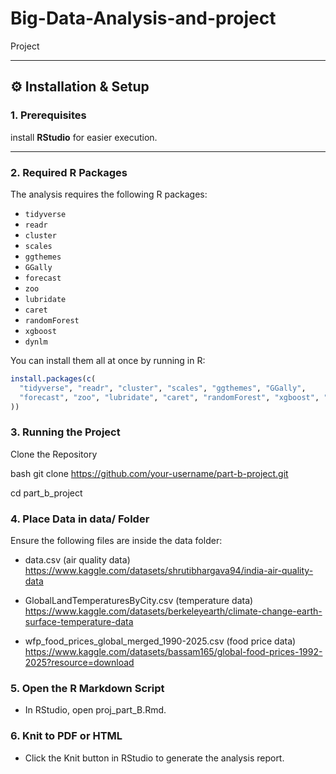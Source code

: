 # Big-Data-Analysis-and-project
Project

---

## ⚙️ Installation & Setup

### 1. Prerequisites

install **RStudio** for easier execution.

---

### 2. Required R Packages

The analysis requires the following R packages:

- `tidyverse`
- `readr`
- `cluster`
- `scales`
- `ggthemes`
- `GGally`
- `forecast`
- `zoo`
- `lubridate`
- `caret`
- `randomForest`
- `xgboost`
- `dynlm`

You can install them all at once by running in R:

```r
install.packages(c(
  "tidyverse", "readr", "cluster", "scales", "ggthemes", "GGally", 
  "forecast", "zoo", "lubridate", "caret", "randomForest", "xgboost", "dynlm"
))
```
### 3. Running the Project

Clone the Repository

bash
git clone https://github.com/your-username/part-b-project.git

cd part_b_project

### 4. Place Data in data/ Folder
Ensure the following files are inside the data folder:

- data.csv (air quality data) https://www.kaggle.com/datasets/shrutibhargava94/india-air-quality-data

- GlobalLandTemperaturesByCity.csv (temperature data) https://www.kaggle.com/datasets/berkeleyearth/climate-change-earth-surface-temperature-data

- wfp_food_prices_global_merged_1990-2025.csv (food price data) https://www.kaggle.com/datasets/bassam165/global-food-prices-1992-2025?resource=download

### 5. Open the R Markdown Script

- In RStudio, open proj_part_B.Rmd.

### 6. Knit to PDF or HTML

- Click the Knit button in RStudio to generate the analysis report.
